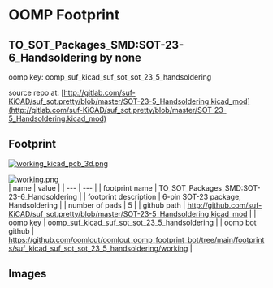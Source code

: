 # OOMP Footprint  
## TO_SOT_Packages_SMD:SOT-23-6_Handsoldering  by none  
  
oomp key: oomp_suf_kicad_suf_sot_sot_23_5_handsoldering  
  
source repo at: [http://gitlab.com/suf-KiCAD/suf_sot.pretty/blob/master/SOT-23-5_Handsoldering.kicad_mod](http://gitlab.com/suf-KiCAD/suf_sot.pretty/blob/master/SOT-23-5_Handsoldering.kicad_mod)  
## Footprint  
  
[![working_kicad_pcb_3d.png](working_kicad_pcb_3d_600.png)](working_kicad_pcb_3d.png)  
  
[![working.png](working_600.png)](working.png)  
| name | value | 
| --- | --- | 
| footprint name | TO_SOT_Packages_SMD:SOT-23-6_Handsoldering | 
| footprint description | 6-pin SOT-23 package, Handsoldering | 
| number of pads | 5 | 
| github path | http://github.com/suf-KiCAD/suf_sot.pretty/blob/master/SOT-23-5_Handsoldering.kicad_mod | 
| oomp key | oomp_suf_kicad_suf_sot_sot_23_5_handsoldering | 
| oomp bot github | https://github.com/oomlout/oomlout_oomp_footprint_bot/tree/main/footprints/suf_kicad_suf_sot_sot_23_5_handsoldering/working | 
## Images  
